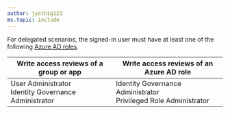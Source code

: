 ```yaml
---
author: jyothig123
ms.topic: include
---
```


For delegated scenarios, the signed-in user must have at least one of the following [Azure AD roles](/azure/active-directory/roles/permissions-reference?toc=%2Fgraph%2Ftoc.json).

|Write access reviews of a group or app  |Write access reviews of an Azure AD role  |
|---------|---------|
|User Administrator <br/> Identity Governance Administrator  | Identity Governance Administrator </br> Privileged Role Administrator |